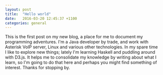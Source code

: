 ```yaml
---
layout: post
title:  "Hello world"
date:   2016-03-20 12:45:37 +1100
categories: general
---
```


This is the first post on my new blog, a place for me to document my programming adventures. I'm a Java developer by trade, and work with Asterisk VoIP server, Linux and various other technologies. In my spare time I like to explore new things;  lately I'm learning Haskell and puddling around with D3.js. It helps me to consolidate my knowledge by writing about what I learn, so I'm going to do that here and perhaps you might find something of interest. Thanks for stopping by.